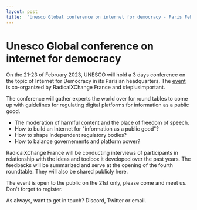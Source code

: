```yaml
---
layout: post
title:  "Unesco Global conference on internet for democracy - Paris Feb 21st"
---
```


# Unesco Global conference on internet for democracy

On the 21-23 of February 2023, UNESCO will hold a 3 days conference on the topic of Internet for Democracy in its Parisian headquarters. The [event](https://www.unesco.org/en/internet-conference) is co-organized by RadicalXChange France and #leplusimportant.

The conference will gather experts the world over for round tables to come up with guidelines for regulating digital platforms for information as a public good.

- The moderation of harmful content and the place of freedom of speech.
- How to build an Internet for "information as a public good"?
- How to shape independent regulatory bodies?
- How to balance governements and platform power?

RadicalXChange France will be conducting interviews of participants in relationship with the ideas and toolbox it developed over the past years. The feedbacks will be summarized and serve at the opening of the fourth roundtable. They will also be shared publicly here.

The event is open to the public on the 21st only, please come and meet us. Don't forget to register.

As always, want to get in touch? Discord, Twitter or email.
